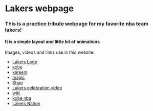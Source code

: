 # Lakers webpage
### This is a practice tribute webpage for my favorite nba team lakers!

#### It is a simple layout and little bit of animations

Images, videos and links use in this website: 
- [Lakers Logo](https://content.sportslogos.net/logos/6/237/full/los_angeles_lakers_logo_primary_2024_sportslogosnet-7324.png
)
- [kobe](https://i.pinimg.com/736x/64/25/e8/6425e87dabc2cd3965cf3702ed032f2d.jpg)
- [kareem](https://i.pinimg.com/originals/19/c1/72/19c1723701643db0b8424725966ff5e0.jpg)
- [magic](https://1.bp.blogspot.com/-S86NhBrIHek/T2zynhL_Q3I/AAAAAAAAAPw/tyzeXn3DjEI/s1600/magic+pass.jpg)
- [Shaq](https://i.pinimg.com/originals/7c/db/e4/7cdbe4f11d43a6a7f051f400f1574e50.jpg)
- [Lakers celebration video](https://www.youtube.com/watch?v=5X5NJ6FIdo8&t=173s)
- [wiki](https://en.wikipedia.org/wiki/Los_Angeles_Lakers)
- [kobe nba](https://www.nba.com/kobe-bryant-tribute)
- [Lakers Nation](https://lakersnation.com/)